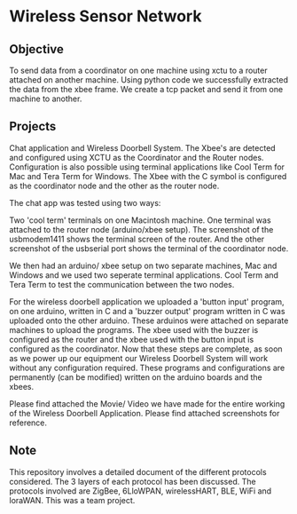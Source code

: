 # Wireless Sensor Network 

Objective
----------
To send data from a coordinator on one machine using xctu to a router attached on another machine.
Using python code we successfully extracted the data from the xbee frame. 
We create a tcp packet and send it from one machine to another.

Projects
--------
Chat application and Wireless Doorbell System.
The Xbee's are detected and configured using XCTU as the Coordinator and the Router nodes. Configuration is also possible using terminal applications like Cool Term for Mac and Tera Term for Windows. The Xbee with the C symbol is configured as the coordinator node and the other as the router node. 

The chat app was tested using two ways:

Two 'cool term' terminals on one Macintosh machine. One terminal was attached to the router node (arduino/xbee setup). The screenshot of the usbmodem1411 shows the terminal screen of the router. And the other screenshot of the usbserial port shows the terminal of the coordinator node. 

We then had an arduino/ xbee setup on two separate machines, Mac and Windows and we used two seperate terminal applications. Cool Term and Tera Term to test the communication between the two nodes. 


For the wireless doorbell application we uploaded a 'button input' program, on one arduino, written in C and a 'buzzer output' program written in C was uploaded onto the other arduino. These arduinos were attached on separate machines to upload the programs. The xbee used with the buzzer is configured as the router and the xbee used with the button input is configured as the coordinator. Now that these steps are complete, as soon as we power up our equipment our Wireless Doorbell System will work without any configuration required. These programs and configurations are permanently (can be modified) written on the arduino boards and the xbees. 

Please find attached the Movie/ Video we have made for the entire working of the Wireless Doorbell Application. 
Please find attached screenshots for reference.

Note
----
This repository involves a detailed document of the different protocols considered. The 3 layers of each protocol has been discussed. The protocols involved are ZigBee, 6LloWPAN, wirelessHART, BLE, WiFi and loraWAN. This was a team project.
